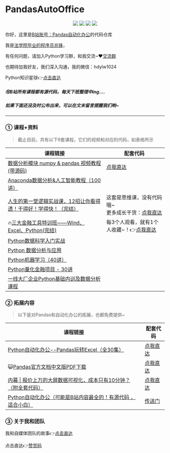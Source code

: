 # PandasAutoOffice

<div align="center">
    <a href="https://github.com/zhaofeng092/python_auto_office"> <img src="https://badgen.net/badge/Github/%E7%A8%8B%E5%BA%8F%E5%91%98?icon=github&color=red"></a>
    <a href="https://mp.weixin.qq.com/s/xkZSp3606rTPN_JbLT3hSQ"> <img src="https://badgen.net/badge/follow/%E5%85%AC%E4%BC%97%E5%8F%B7?icon=rss&color=green"></a>
    <a href="https://space.bilibili.com/259649365"> <img src="https://badgen.net/badge/pick/B%E7%AB%99?icon=dependabot&color=blue"></a>
    <a href="https://mp.weixin.qq.com/s/wx-JkgOUoJhb-7ZESxl93w"> <img src="https://badgen.net/badge/join/%E4%BA%A4%E6%B5%81%E7%BE%A4?icon=atom&color=yellow"></a>
</div>


你好，这里是[B站账号：Pandas自动化办公](https://space.bilibili.com/1001504818)的代码仓库

我是[法学院毕业的程序员兆锋](https://mp.weixin.qq.com/mp/appmsgalbum?__biz=MzkyMzIwOTgzMA==&action=getalbum&album_id=1861970403066249218&scene=173&from_msgid=2247484814&from_itemidx=1&count=3&nolastread=1#wechat_redirect)，

有任何问题，请加入Python学习群，和我交流~❤[交流群](https://mp.weixin.qq.com/s/wx-JkgOUoJhb-7ZESxl93w)

也期待加我好友，我们深入沟通，我的微信：hdylw1024

Python知识星球👉[点击直达](https://t.zsxq.com/I2fIiMf)



##### 🉑B站所有课程都有源代码，每天下班整理中ing....

##### 如果下面还没及时公布出来，可以在文末留言提醒我们哟~

------



 ### ① 课程+资料

> 截止目前，共有以下9套课程，它们的视频和对应的代码，如表格所示

| 课程链接                                                     | 配套代码                                                     |
| ------------------------------------------------------------ | ------------------------------------------------------------ |
| [数据分析模块 numpy & pandas 视频教程 (带源码)](https://www.bilibili.com/video/BV16Q4y1S7p6?spm_id_from=333.999.0.0) | [点我直达](https://gitee.com/zhaofeng092/PandasAutoOffice/tree/main/%E6%95%B0%E6%8D%AE%E5%88%86%E6%9E%90%E6%A8%A1%E5%9D%97%20numpy%20&%20pandas%20%E8%A7%86%E9%A2%91%E6%95%99%E7%A8%8B%20(%E5%B8%A6%E6%BA%90%E7%A0%81)) |
| [Anaconda数据分析&人工智能教程（100讲）](https://www.bilibili.com/video/BV1rU4y1u7og) |                                                              |
| [人生的第一堂逻辑实战课，12招让你看得透！干得好！学得快！（完结）](https://www.bilibili.com/video/BV1wF411Y7ku) | 这套是思维课，没有代码哦~<br>更多成长干货：[点我直达](https://mp.weixin.qq.com/mp/appmsgalbum?__biz=MzkyMzIwOTgzMA==&action=getalbum&album_id=1808891674488602625&scene=173&from_msgid=2247484717&from_itemidx=1&count=3&nolastread=1#wechat_redirect) |
| 🔥[三大金融工具特训班——Wind、Excel、Python(完结)](https://www.bilibili.com/video/BV16U4y1g7mS) | 每3个人观看，就有1个人收藏~！👉[点我直达](https://gitee.com/zhaofeng092/PandasAutoOffice/blob/main/%E4%B8%89%E5%A4%A7%E9%87%91%E8%9E%8D%E5%B7%A5%E5%85%B7%E7%89%B9%E8%AE%AD%E7%8F%AD%E2%80%94%E2%80%94Wind%E3%80%81Excel%E3%80%81Python(%E5%AE%8C%E7%BB%93)/%E4%B8%89%E5%A4%A7%E9%87%91%E8%9E%8D%E5%B7%A5%E5%85%B7%E7%89%B9%E8%AE%AD%E7%8F%AD%E2%80%94%E2%80%94Wind%E3%80%81Excel%E3%80%81Python(%E5%AE%8C%E7%BB%93).md) |
| [Python数据科学入门实战](https://www.bilibili.com/video/BV1FQ4y1D7wM) |                                                              |
| [Python 数据分析与应用](https://www.bilibili.com/video/BV1jv411M7KD) |                                                              |
| [Python机器学习（40讲）](https://www.bilibili.com/video/BV1gP4y157rv) |                                                              |
| [Python量化金融项目 - 30讲](https://www.bilibili.com/video/BV16b4y187Km) |                                                              |
| [一线大厂企业Python基础内训及数据分析课程](https://www.bilibili.com/video/BV15F411Y7gq) |                                                              |



### ② 拓展内容

> 以下是对Pandas和自动化办公的拓展，也都免费提供~

| 课程链接                                                     | 配套代码                                                     |
| ------------------------------------------------------------ | ------------------------------------------------------------ |
| [Python自动化办公--Pandas玩转Excel（全30集）](https://www.bilibili.com/video/BV1hk4y1C73S) | [点我直达](https://gitee.com/zhaofeng092/PandasAutoOffice/tree/main/Python%E8%87%AA%E5%8A%A8%E5%8C%96%E5%8A%9E%E5%85%AC--Pandas%E7%8E%A9%E8%BD%ACExcel%EF%BC%88%E5%85%A830%E9%9B%86%EF%BC%89) |
| 😺[Pandas官方文档中文版PDF下载](https://mp.weixin.qq.com/s/2XS2sLFFG3INEHj9uy2WZQ) | [点我直达](https://gitee.com/zhaofeng092/PandasAutoOffice/tree/main/Pandas%E4%B8%AD%E6%96%87%E6%96%87%E6%A1%A3) |
| [内幕 \| 报价上万的大屏数据可视化，成本只有10分钟？（附全套代码）](https://www.bilibili.com/video/BV1Kz4y1r76w) | [点我直达](https://gitee.com/zhaofeng092/library/blob/main/java-library/%E5%85%B3%E9%94%AE%E8%AF%8D/%E5%8F%AF%E8%A7%86%E5%8C%96%E6%A8%A1%E6%9D%BF.md) |
| [Python自动化办公（可能是B站内容最全的！有源代码 ，适合小白）](https://www.bilibili.com/video/BV1y54y1i78U) | [传送门](https://mp.weixin.qq.com/s/XXi1XrQov9U7JFlAZBwDkw)  |



### ③ 关于我和团队



我和自媒体团队的故事👉[点击直达](https://mp.weixin.qq.com/mp/appmsgalbum?__biz=MzkyMzIwOTgzMA==&action=getalbum&album_id=1861970403066249218&scene=173&from_msgid=2247484814&from_itemidx=1&count=3&nolastread=1#wechat_redirect)

点击直达👉[赞赏码](https://gitee.com/zhaofeng092/python_auto_office/blob/master/%E8%B4%A6%E5%8F%B7%E5%85%B1%E7%94%A8%E8%B5%84%E6%BA%90/image/%E5%BE%AE%E4%BF%A1%E6%94%B6%E6%AC%BE%E7%A0%81.jpg)
